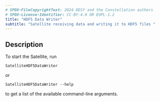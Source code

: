 ```yaml
---
# SPDX-FileCopyrightText: 2024 DESY and the Constellation authors
# SPDX-License-Identifier: CC-BY-4.0 OR EUPL-1.2
title: "HDF5 Data Writer"
subtitle: "Satellite receiving data and writing it to HDF5 files "
---
```


## Description

To start the Satellite, run

``` shell
SatelliteHDF5DataWriter
```

or

``` shell
SatelliteHDF5DataWriter --help
```

to get a list of the available command-line arguments.
